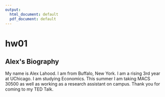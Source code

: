 ```yaml
---
output:
  html_document: default
  pdf_document: default
---
```

# hw01

## __Alex's Biography__ 

My name is Alex Lahood. I am from Buffalo, New York. I am a rising 3rd year at UChicago. I am studying Economics. This summer I am taking MACS 30500 as well as working as a research assistant on campus. Thank you for coming to my TED Talk. 
